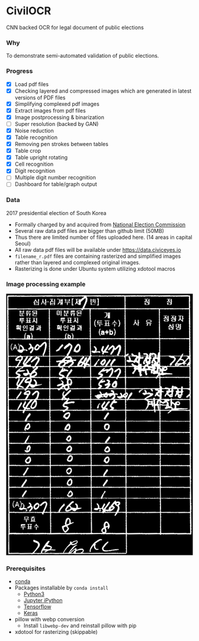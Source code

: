 # CivilOCR
CNN backed OCR for legal document of public elections

### Why
  To demonstrate semi-automated validation of public elections.

### Progress
  - [x] Load pdf files
  - [x] Checking layered and compressed images which are generated in latest versions of PDF files
  - [x] Simplifying complexed pdf images
  - [x] Extract images from pdf files
  - [x] Image postprocessing & binarization
  - [ ] Super resolution (backed by GAN)
  - [x] Noise reduction
  - [x] Table recognition
  - [x] Removing pen strokes between tables
  - [x] Table crop
  - [x] Table upright rotating
  - [x] Cell recognition
  - [x] Digit recognition
  - [ ] Multiple digit number recognition
  - [ ] Dashboard for table/graph output

### Data
  2017 presidential election of South Korea
  - Formally charged by and acquired from [National Election Commission](http://www.nec.go.kr)
  - Several raw data pdf files are bigger than github limit (50MB)
  - Thus there are limited number of files uploaded here. (14 areas in capital Seoul)
  - All raw data pdf files will be available under https://data.civiceyes.io
  - `filename_r.pdf` files are containing rasterized and simplified images rather than layered and complexed original images.
  - Rasterizing is done under Ubuntu system utilizing xdotool macros

### Image processing example
  ![example](/img/208,028.png)

### Prerequisites
  - [conda](https://conda.io)
  - Packages installable by `conda install`
    - [Python3](https://python.org)
    - [Jupyter iPython](https://ipython.org)
    - [Tensorflow](https://www.tensorflow.org)
    - [Keras](https://keras.io)
  - pillow with webp conversion
    - Install `libwebp-dev` and reinstall pillow with pip
  - xdotool for rasterizing (skippable)
